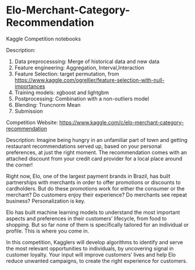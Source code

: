# Elo-Merchant-Category-Recommendation

Kaggle Competition notebooks

Description:

1. Data preprocesssing: Merge of historical data and new data
2. Feature engineering: Aggregation, Interval,Interaction
3. Feature Selection: target permutation, from https://www.kaggle.com/ogrellier/feature-selection-with-null-importances
4. Training models: xgboost and lightgbm 
5. Postprocessing: Combination with a non-outliers model 
6. Blending: Truncnorm Mean 
7. Submission

Competition Website: https://www.kaggle.com/c/elo-merchant-category-recommendation
 
Description: Imagine being hungry in an unfamiliar part of town and getting restaurant recommendations served up, based on your personal preferences, at just the right moment. The recommendation comes with an attached discount from your credit card provider for a local place around the corner!

Right now, Elo, one of the largest payment brands in Brazil, has built partnerships with merchants in order to offer promotions or discounts to cardholders. But do these promotions work for either the consumer or the merchant? Do customers enjoy their experience? Do merchants see repeat business? Personalization is key.

Elo has built machine learning models to understand the most important aspects and preferences in their customers’ lifecycle, from food to shopping. But so far none of them is specifically tailored for an individual or profile. This is where you come in.

In this competition, Kagglers will develop algorithms to identify and serve the most relevant opportunities to individuals, by uncovering signal in customer loyalty. Your input will improve customers’ lives and help Elo reduce unwanted campaigns, to create the right experience for customers.
